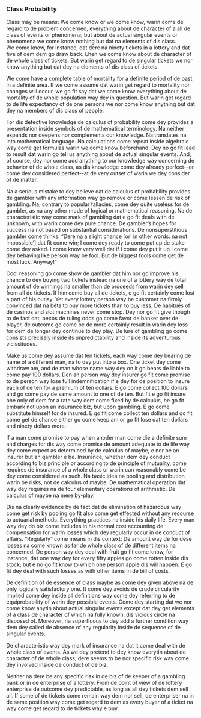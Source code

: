 ### Class Probability

Class may be means: We come know or we come know, warin come de regard to de problem concerned, everything about de character of a all de class of events or phenomena; but about de actual singular events or phenomena we come know nothing but dat na elements of dis class.  
We come know, for instance, dat dere na ninety tickets in a lottery and dat five of dem dem go draw back. Ehen we come know about de character of de whole class of tickets. But warin get regard to de singular tickets we nor know anything but dat dey na elements of dis class of tickets. 

 We come have a complete table of mortality for a definite period of de past in a definite area. If we come assume dat warin get regard to mortality nor changes will occur, we go fit say dat we come know everything about de mortality of  de whole population way dey in question. But warin get regard to de life expectancy of de one persons we nor come know anything but dat dey na members of dis class of people. 
 
For dis defective knowledge de calculus of probability come dey provides a presentation inside symbols of de mathematical terminology. Na neither expands nor deepens nor complements our knowledge. Na translates na into mathematical language. Na calculations come repeat inside algebraic way come get formulas warin we come know beforehand. Dey no go fit lead to result dat warin go tell us anything about de actual singular events. And, of course, dey nor come add anything to our knowledge way concerning de behavior of de whole class, as dis knowledge come dey already perfect--or come dey considered perfect--at de very outset of warin we dey consider of de matter.

Na a serious mistake to dey believe dat de calculus of probability provides de gambler with any information way go remove or come lessen de risk of gambling. Na, contrary to popular fallacies, come dey quite useless for de gambler, as na any other mode of logical or mathematical reasoning. Na de characteristic way come mark of gambling dat e go fit deals with de unknown, with warin come dey pure chance. De gambler’s hopes for success na not based on substantial considerations. De nonsuperstitious gambler come thinks: “Dere na a slight chance [or’ in other words: na not impossible’] dat fit come win; I come dey ready to come put up de stake come dey asked. I come know very well dat if I come dey  put it up I come dey behaving like person way be fool. But de biggest fools come get de most luck. Anyway!”

Cool reasoning go come show de gambler dat him nor go improve his chance to dey buying two tickets instead na one of a lottery way de total amount of de winnings na smaller than de proceeds from warin dey sell from all de tickets. If him come buy all de tickets, e go fit certainly come lost a part of his outlay. Yet every lottery person way be customer na firmly convinced dat na bêta to buy more tickets than to buy less. De habitués of de casinos and slot machines never come stop. Dey nor go fit give though to de fact dat, becos de ruling odds go come favor de banker over de player, de outcome go come be de more certainly result in warin dey loss for dem de longer dey continue to dey play. De lure of gambling go come consists precisely inside its unpredictability and inside its adventurous vicissitudes.

Make  us come dey assume dat ten tickets, each way come dey bearing de name of a different man, na to dey put into a box. One ticket dey come withdraw am, and de man whose name way dey on it go bears de liable to come pay 100 dollars. Den an person way dey insurer go fit come promise to de person way lose full indemnification if e dey for de position to insure each of de ten for a premium of ten dollars. E go come collect 100 dollars and go come pay de same amount to one of de ten. But fit e go fit insure one only of dem for a rate way dem come fixed by de calculus, he go fit embark not upon an insurance biz, but upon gambling. E go come substitute himself for de insured. E go fit come collect ten dollars and go fit come get de chance either go come keep am or go fit lose dat ten dollars and ninety dollars more.

If a man come promise to pay when anoder man come die a definite sum and charges for dis way come promise de amount adequate to de life way dey come expect as determined by de calculus of maybe, e nor be an insurer but an gambler e be. Insurance, whether dem dey conduct according to biz principle or according to de principle of mutuality, come requires de insurance of a whole class or warin can reasonably come be dey come considered as such. Na basic idea na pooling and distribution warin be risks, not de calculus of maybe. De mathematical operation dat way dey requires na de four elementary operations of arithmetic. De calculus of maybe na mere by-play. 

Dis na clearly evidence by de fact dat de elimination of hazardous way come get risk by pooling go fit also come get effected without any recourse to actuarial methods.  Everything practices na inside his daily life. Every man way dey do biz come includes in his normal cost accounting de compensation for warin losses which dey regularly occur in de conduct of affairs. “Regularly” come means in dis context: De amount way de for dese losses na come known as far de whole class of de different items na concerned. De person way dey deal with fruit go fit come know, for instance, dat one way dey for  every fifty apples go come rotten inside dis stock; but e no go fit know to which one person apple dis will happen. E go fit dey deal with such losses as with other items in de bill of costs.

De definition of de essence of class maybe as come dey given above na de only logically satisfactory one. It come dey avoids de crude circularity implied come dey inside all definitions way come dey referring to de equiprobability of warin dey possible events. Come dey starting dat we nor come know anytin about actual singular events except dat dey get elements of a class de character of which na fully known, dis vicious circle na disposed of. Moreover, na superfluous to dey add a further condition way dem dey called de absence of any regularity inside de sequence of de singular events.

De characteristic way dey mark of insurance na dat it come deal with de whole class of events. As we dey pretend to dey know everytin about de character of de whole class, dere seems to be nor specific risk way come dey involved inside de conduct of de biz.

Neither na dere be any specific risk in de biz of de keeper of a gambling bank or in de enterprise of a lottery. From de point of view of de lottery enterprise de outcome dey predictable, as long as  all dey tickets dem sell all. If some of de tickets come remain way dem nor sell, de enterpriser na in de same position way come get regard to dem as every buyer of a ticket na way come get regard to de tickets way e buy.
